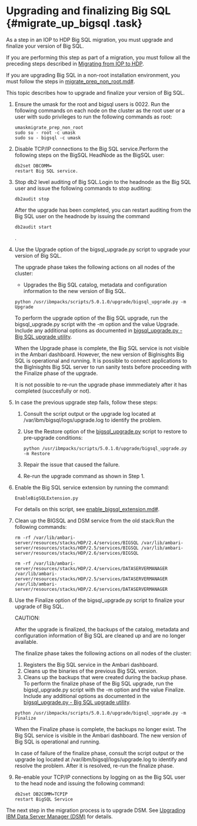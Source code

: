 # Upgrading and finalizing Big SQL {#migrate_up_bigsql .task}

As a step in an IOP to HDP Big SQL migration, you must upgrade and finalize your version of Big SQL.

If you are performing this step as part of a migration, you must follow all the preceding steps described in [Migrating from IOP to HDP](migrate_process.md#).

If you are upgrading Big SQL in a non-root installation environment, you must follow the steps in [migrate\_prep\_non\_root.md\#](migrate_prep_non_root.md#).

This topic describes how to upgrade and finalize your version of Big SQL.

1.  Ensure the umask for the root and bigsql users is 0022. Run the following commands on each node on the cluster as the root user or a user with sudo privileges to run the following commands as root:

    ```
    umaskmigrate_prep_non_root
    sudo su - root -c umask
    sudo su - bigsql -c umask
    ```

2.  Disable TCP/IP connections to the Big SQL service.Perform the following steps on the BigSQL HeadNode as the BigSQL user:

    ```
    db2set DBCOMM=
    restart Big SQL service.
    ```

3.  Stop db2 level auditing of Big SQL.Login to the headnode as the Big SQL user and issue the following commands to stop auditing:

    ```
    db2audit stop
    ```

    After the upgrade has been completed, you can restart auditing from the Big SQL user on the headnode by issuing the command

    ```
    db2audit start
    ```

    .

4.  Use the Upgrade option of the bigsql\_upgrade.py script to upgrade your version of Big SQL.

    The upgrade phase takes the following actions on all nodes of the cluster:

    -   Upgrades the Big SQL catalog, metadata and configuration information to the new version of Big SQL.
    ```
    python /usr/ibmpacks/scripts/5.0.1.0/upgrade/bigsql_upgrade.py -m Upgrade
    ```

    To perform the upgrade option of the Big SQL upgrade, run the bigsql\_upgrade.py script with the -m option and the value Upgrade. Include any additional options as documented in [bigsql\_upgrade.py - Big SQL upgrade utility](upgrade_bigsql_py.md#).

    When the Upgrade phase is complete, the Big SQL service is not visible in the Ambari dashboard. However, the new version of BigInisghts Big SQL is operational and running. It is possible to connect applications to the BigInisghts Big SQL server to run sanity tests before proceeding with the Finalize phase of the upgrade.

    It is not possible to re-run the upgrade phase immmediately after it has completed \(succesfully or not\).

5.  In case the previous upgrade step fails, follow these steps:
    1.  Consult the script output or the upgrade log located at /var/ibm/bigsql/logs/upgrade.log to identify the problem.
    2.  Use the Restore option of the [bigsql\_upgrade.py](upgrade_bigsql_py.md#) script to restore to pre-upgrade conditions:

        ```
        python /usr/ibmpacks/scripts/5.0.1.0/upgrade/bigsql_upgrade.py -m Restore
        ```

    3.  Repair the issue that caused the failure.
    4.  Re-run the upgrade command as shown in Step 1.
6.  Enable the Big SQL service extension by running the command:

    ```
    EnableBigSQLExtension.py
    ```

    For details on this script, see [enable\_bigsql\_extension.md\#](enable_bigsql_extension.md#).

7.  Clean up the BIGSQL and DSM service from the old stack:Run the following commands:

    ```
    rm -rf /var/lib/ambari-server/resources/stacks/HDP/2.4/services/BIGSQL /var/lib/ambari-server/resources/stacks/HDP/2.5/services/BIGSQL /var/lib/ambari-server/resources/stacks/HDP/2.6/services/BIGSQL
    
    rm -rf /var/lib/ambari-server/resources/stacks/HDP/2.4/services/DATASERVERMANAGER /var/lib/ambari-server/resources/stacks/HDP/2.5/services/DATASERVERMANAGER /var/lib/ambari-server/resources/stacks/HDP/2.6/services/DATASERVERMANAGER
    ```

8.  Use the Finalize option of the bigsql\_upgrade.py script to finalize your upgrade of Big SQL.

    CAUTION:

    After the upgrade is finalized, the backups of the catalog, metadata and configuration information of Big SQL are cleaned up and are no longer available.

    The finalize phase takes the following actions on all nodes of the cluster:

    1.  Registers the Big SQL service in the Ambari dashboard.
    2.  Cleans up the binaries of the previous Big SQL version.
    3.  Cleans up the backups that were created during the backup phase.
    To perform the finalize phase of the Big SQL upgrade, run the bigsql\_upgrade.py script with the -m option and the value Finalize. Include any additional options as documented in the [bigsql\_upgrade.py - Big SQL upgrade utility](upgrade_bigsql_py.md#).

    ```
    python /usr/ibmpacks/scripts/5.0.1.0/upgrade/bigsql_upgrade.py -m Finalize
    ```

    When the Finalize phase is complete, the backups no longer exist. The Big SQL service is visible in the Ambari dashboard. The new version of Big SQL is operational and running.

    In case of failure of the finalize phase, consult the script output or the upgrade log located at /var/ibm/bigsql/logs/upgrade.log to identify and resolve the problem. After it is resolved, re-run the finalize phase.

9.  Re-enable your TCP/IP connections by logging on as the Big SQL user to the head node and issuing the following command:

    ```
    db2set DB2COMM=TCPIP
    restart BigSQL Service
    ```


The next step in the migration process is to upgrade DSM. See [Upgrading IBM Data Server Manager \(DSM\)](migrate_up_dsm.md#) for details.

